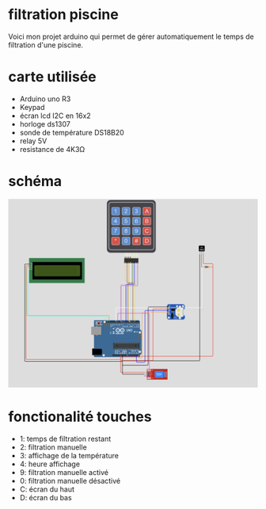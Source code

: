 # filtration piscine
 
 Voici mon projet arduino qui permet de gérer automatiquement le temps de filtration d'une piscine.

 # carte utilisée

 - Arduino uno R3
 - Keypad
 - écran lcd I2C en 16x2
 - horloge ds1307
 - sonde de température DS18B20
 - relay 5V
 - resistance de 4K3Ω

 # schéma

  ![schéma électrique](/schema.png)

# fonctionalité touches

- 1: temps de filtration restant
- 2: filtration manuelle
- 3: affichage de la température
- 4: heure affichage
- 9: filtration manuelle activé
- 0: filtration manuelle désactivé
- C: écran du haut
- D: écran du bas